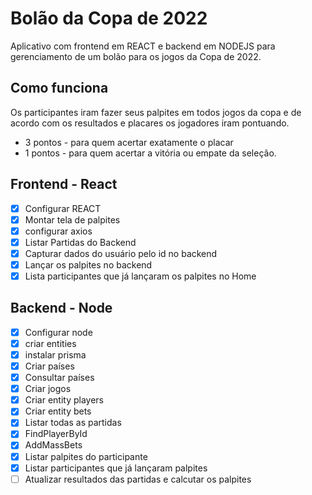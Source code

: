 # Bolão da Copa de 2022

Aplicativo com frontend em REACT e backend em NODEJS para gerenciamento de um bolão para os jogos da Copa de 2022.

## Como funciona 
Os participantes iram fazer seus palpites em todos jogos da copa e de acordo com os resultados e placares os jogadores iram pontuando.
 - 3 pontos - para quem acertar exatamente o placar
 - 1 pontos - para quem acertar a vitória ou empate da seleção.

## Frontend - React
 - [X] Configurar REACT
 - [X] Montar tela de palpites
 - [X] configurar axios
 - [X] Listar Partidas do Backend
 - [X] Capturar dados do usuário pelo id no backend
 - [X] Lançar os palpites no backend
 - [X] Lista participantes que já lançaram os palpites no Home

## Backend - Node
 - [X] Configurar node
 - [X] criar entities
 - [X] instalar prisma
 - [X] Criar países 
 - [X] Consultar países
 - [X] Criar jogos
 - [X] Criar entity players
 - [X] Criar entity bets
 - [X] Listar todas as partidas
 - [X] FindPlayerById
 - [X] AddMassBets
 - [X] Listar palpites do participante
 - [X] Listar participantes que já lançaram palpites
 - [ ] Atualizar resultados das partidas e calcutar os palpites
